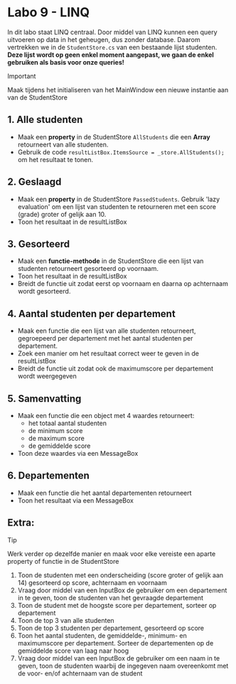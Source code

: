 # Labo 9 - LINQ

In dit labo staat LINQ centraal. Door middel van LINQ kunnen een query uitvoeren op data in het geheugen, dus zonder database. Daarom vertrekken we in de ```StudentStore.cs``` van een bestaande lijst studenten. **Deze lijst wordt op geen enkel moment aangepast, we gaan de enkel gebruiken als basis voor onze queries!**

> [!IMPORTANT]
> Maak tijdens het initialiseren van het MainWindow een nieuwe instantie aan van de StudentStore

## 1. Alle studenten

- Maak een **property** in de StudentStore ```AllStudents``` die een **Array** retourneert van alle studenten.
- Gebruik de code ```resultListBox.ItemsSource = _store.AllStudents();``` om het resultaat te tonen.

## 2. Geslaagd

- Maak een **property** in de StudentStore ```PassedStudents```. Gebruik 'lazy evaluation' om een lijst van studenten te retourneren met een score (grade) groter of gelijk aan 10.
- Toon het resultaat in de resultListBox

## 3. Gesorteerd

- Maak een **functie-methode** in de StudentStore die een lijst van studenten retourneert gesorteerd op voornaam.
- Toon het resultaat in de resultListBox
- Breidt de functie uit zodat eerst op voornaam en daarna op achternaam wordt gesorteerd.

## 4. Aantal studenten per departement

- Maak een functie die een lijst van alle studenten retourneert, gegroepeerd per departement met het aantal studenten per departement.
- Zoek een manier om het resultaat correct weer te geven in de resultListBox
- Breidt de functie uit zodat ook de maximumscore per departement wordt weergegeven

## 5. Samenvatting

- Maak een functie die een object met 4 waardes retourneert:
    - het totaal aantal studenten
    - de minimum score
    - de maximum score
    - de gemiddelde score
- Toon deze waardes via een MessageBox

## 6. Departementen

- Maak een functie die het aantal departementen retourneert
- Toon het resultaat via een MessageBox

## Extra:

> [!TIP]
> Werk verder op dezelfde manier en maak voor elke vereiste een aparte property of functie in de StudentStore

1. Toon de studenten met een onderscheiding (score groter of gelijk aan 14) gesorteerd op score, achternaam en voornaam
2. Vraag door middel van een InputBox de gebruiker om een departement in te geven, toon de studenten van het gevraagde departement
3. Toon de student met de hoogste score per departement, sorteer op departement
4. Toon de top 3 van alle studenten
5. Toon de top 3 studenten per departement, gesorteerd op score
6. Toon het aantal studenten, de gemiddelde-, minimum- en maximumscore per departement. Sorteer de departementen op de gemiddelde score van laag naar hoog
7. Vraag door middel van een InputBox de gebruiker om een naam in te geven, toon de studenten waarbij de ingegeven naam overeenkomt met de voor- en/of achternaam van de student

